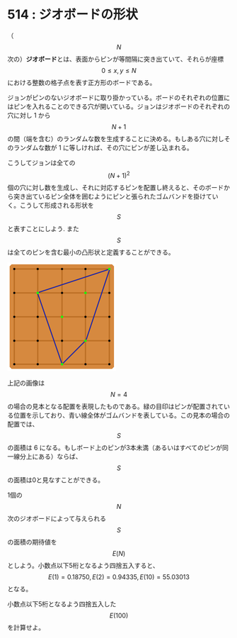 # 514 : ジオボードの形状

（$$N$$次の）**ジオボード**とは、表面からピンが等間隔に突き出ていて、それらが座標 $$0 \leq x,y \leq N$$ における整数の格子点を表す正方形のボードである。

ジョンがピンのないジオボードに取り掛かっている。ボードのそれぞれの位置にはピンを入れることのできる穴が開いている。ジョンはジオボードのそれぞれの穴に対し 1 から $$N+1$$ の間（端を含む）のランダムな数を生成することに決める。もしある穴に対しそのランダムな数が 1 に等しければ、その穴にピンが差し込まれる。

こうしてジョンは全ての $$(N+1)^2$$ 個の穴に対し数を生成し、それに対応するピンを配置し終えると、そのボードから突き出ているピン全体を囲むようにピンと張られたゴムバンドを掛けていく。こうして形成される形状を $$S$$ と表すことにしよう. また $$S$$ は全てのピンを含む最小の凸形状と定義することができる。

![](<../../.gitbook/assets/image (2).png>)

上記の画像は $$N = 4$$ の場合の見本となる配置を表現したものである。緑の目印はピンが配置されている位置を示しており、青い線全体がゴムバンドを表している。この見本の場合の配置では、$$S$$ の面積は 6 になる。もしボード上のピンが3本未満（あるいはすべてのピンが同一線分上にある）ならば、$$S$$ の面積は0と見なすことができる。

1個の$$N$$次のジオボードによって与えられる$$S$$の面積の期待値を $$E(N)$$ としよう。小数点以下5桁となるよう四捨五入すると、$$E(1) = 0.18750, E(2) = 0.94335, E(10) = 55.03013$$ となる。

小数点以下5桁となるよう四捨五入した $$E(100)$$ を計算せよ。
